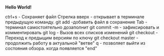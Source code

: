 **Hello World!**

ctrl+s - Сохраняет файл
Стрелка вверх - открывает в терминале предыдущую команду.
git add -добавить файл в сохранение
Tab - терминал самостоятельно дозаполнит
git commit -m - зафиксировать и комментировать
git log - Вызов всех списков изменений
git checkout - Переход к предыщим версиям по ключу
git checkout master - продолжить работу в актуальной "ветве"
q - позволяет выйти из состояния обзора. когда появляется "end"